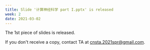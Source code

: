 ```yaml
---
title: Slide '计算神经科学 part I.pptx' is released
week: 2
date: 2021-03-02
---
```


The 1st piece of slides is released. 

If you don't receive a copy, contact TA at cnsta.2021spr@gmail.com.

